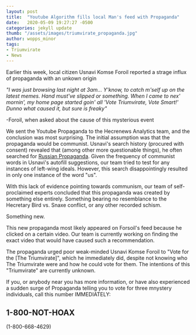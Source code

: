 ```yaml
---
layout: post
title:  "Youtube Algorithm fills local Man's feed with Propaganda"
date:   2020-05-09 19:27:27 -0500
categories: jekyll update
thumb: "/assets/images/triumvirate_propaganda.jpg"
author: wopps_minor
tags:
- Triumvirate
- News
---
```


Earlier this week, local citizen Usnavi Komse Foroil reported a strage influx of propaganda with an unkown origin

*"I was just browsing last night at 3am... Y'know, to catch m'self up on the latest memes. Hand must've slipped or something. When I came to nex' mornin', my home page started goin' all 'Vote Triumvirate, Vote Smart!' Dunno what caused it, but sure is freaky"*

-Foroil, when asked about the cause of this mysterious event


We sent the Youtube Propaganda to the Hecrenews Analytics team, and the conclusion was most surprising. The initial assumption was that the propaganda would be communist. Usnavi's search history (procured with consent) revealed that (among other more questionable things), he often searched for [Russian Propaganda](https://https://en.wikipedia.org/wiki/Propaganda_in_the_Soviet_Union). Given the frequency of communist words in Usnavi's autofill suggestions, our team tried to test for any instances of left-wing ideals. However, this search disappointingly resulted in only one instance of the word "us".

With this lack of evidence pointing towards communism, our team of self-proclaimed experts concluded that this propaganda was created by something else entirely. Something bearing no resemblance to the Hecretary Bird vs. Snaxe conflict, or any other recorded schism. 

Something new. 

This new propaganda most likely appeared on Forsoil's feed because he clicked on a certain video. Our team is currently working on finding the exact video that would have caused such a recommendation.

The propaganda urged poor weak-minded Usnavi Komse Foroil to "Vote for the [The Triumvirate]", which he immediately did, despite not knowing who The Triumvirate were and how he could vote for them. The intentions of this "Triumvirate" are currently unknown.

If you, or anybody near you has more information, or have also experienced a sudden surge of Propaganda telling you to vote for three mnystery individuals, call this number IMMEDIATELY:

## 1-800-NOT-HOAX

(1-800-668-4629)
